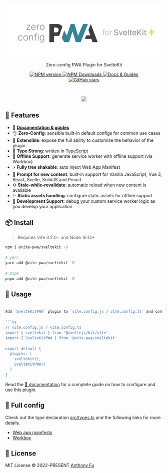 <p align='center'>
<img src='./hero.png' alt="@vite-pwa/sveltekit - Zero-config PWA for SvelteKit"><br>
Zero-config PWA Plugin for SvelteKit
</p>

<p align='center'>
<a href='https://www.npmjs.com/package/@vite-pwa/sveltekit' target="__blank">
<img src='https://img.shields.io/npm/v/@vite-pwa/sveltekit?color=33A6B8&label=' alt="NPM version">
</a>
<a href="https://www.npmjs.com/package/@vite-pwa/sveltekit" target="__blank">
    <img alt="NPM Downloads" src="https://img.shields.io/npm/dm/@vite-pwa/sveltekit?color=476582&label=">
</a>
<a href="https://vite-pwa-org.netlify.app/frameworks/sveltekit" target="__blank">
    <img src="https://img.shields.io/static/v1?label=&message=docs%20%26%20guides&color=2e859c" alt="Docs & Guides">
</a>
<br>
<a href="https://github.com/vite-pwa/sveltekit" target="__blank">
<img alt="GitHub stars" src="https://img.shields.io/github/stars/vite-pwa/sveltekit?style=social">
</a>
</p>

<br>

<p align="center">
  <a href="https://cdn.jsdelivr.net/gh/antfu/static/sponsors.svg">
    <img src='https://cdn.jsdelivr.net/gh/antfu/static/sponsors.svg'/>
  </a>
</p>


## 🚀 Features

- 📖 [**Documentation & guides**](https://vite-pwa-org.netlify.app/)
- 👌 **Zero-Config**: sensible built-in default configs for common use cases
- 🔩 **Extensible**: expose the full ability to customize the behavior of the plugin
- 🦾 **Type Strong**: written in [TypeScript](https://www.typescriptlang.org/)
- 🔌 **Offline Support**: generate service worker with offline support (via Workbox)
- ⚡ **Fully tree shakable**: auto inject Web App Manifest
- 💬 **Prompt for new content**: built-in support for Vanilla JavaScript, Vue 3, React, Svelte, SolidJS and Preact
- ⚙️ **Stale-while-revalidate**: automatic reload when new content is available
- ✨ **Static assets handling**: configure static assets for offline support
- 🐞 **Development Support**: debug your custom service worker logic as you develop your application

## 📦 Install

> Requires Vite 3.2.0+ and Node 16.14+

```bash
npm i @vite-pwa/sveltekit -D 

# yarn 
yarn add @vite-pwa/sveltekit -D

# pnpm 
pnpm add @vite-pwa/sveltekit -D
```

## 🦄 Usage

```js

Add `SvelteKitPWA` plugin to `vite.config.js / vite.config.ts` and configure it:

```ts
// vite.config.js / vite.config.ts
import { sveltekit } from '@sveltejs/kit/vite'
import { SvelteKitPWA } from '@vite-pwa/sveltekit'

export default {
  plugins: [
    sveltekit(),
    SvelteKitPWA()
  ]
}
```

Read the [📖 documentation](https://vite-pwa-org.netlify.app/frameworks/sveltekit) for a complete guide on how to configure and use
this plugin.

## 👀 Full config

Check out the type declaration [src/types.ts](./src/types.ts) and the following links for more details.

- [Web app manifests](https://developer.mozilla.org/en-US/docs/Web/Manifest)
- [Workbox](https://developers.google.com/web/tools/workbox)


## 📄 License

MIT License © 2022-PRESENT [Anthony Fu](https://github.com/antfu)
